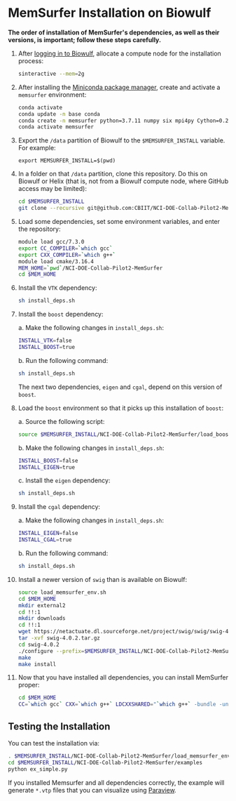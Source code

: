 # MemSurfer Installation on Biowulf

**The order of installation of MemSurfer's dependencies, as well as their versions, is important; follow these steps carefully.**

1. After [logging in to Biowulf](https://hpc.nih.gov/docs/connect.html), allocate a compute node for the installation process:

   ```bash
   sinteractive --mem=2g
   ```

2. After installing the [Miniconda package manager](https://docs.conda.io/en/latest/miniconda.html), create and activate a `memsurfer` environment:

   ```bash
   conda activate
   conda update -n base conda
   conda create -n memsurfer python=3.7.11 numpy six mpi4py Cython=0.29.24 setuptools
   conda activate memsurfer
   ```

3. Export the `/data` partition of Biowulf to the `$MEMSURFER_INSTALL` variable. For example: 

   `export MEMSURFER_INSTALL=$(pwd)`

4. In a folder on that `/data` partition, clone this repository. Do this on Biowulf or Helix (that is, not from a Biowulf compute node, where GitHub access may be limited):

   ```bash
   cd $MEMSURFER_INSTALL
   git clone --recursive git@github.com:CBIIT/NCI-DOE-Collab-Pilot2-MemSurfer.git
   ```

5. Load some dependencies, set some environment variables, and enter the repository:

   ```bash
   module load gcc/7.3.0
   export CC_COMPILER=`which gcc`
   export CXX_COMPILER=`which g++`
   module load cmake/3.16.4
   MEM_HOME=`pwd`/NCI-DOE-Collab-Pilot2-MemSurfer
   cd $MEM_HOME
   ```

6. Install the `VTK` dependency:

   ```bash
   sh install_deps.sh
   ```

7. Install the `boost` dependency:

   a. Make the following changes in `install_deps.sh`:

      ```bash
      INSTALL_VTK=false
      INSTALL_BOOST=true
      ```

   b. Run the following command:

      ```bash
      sh install_deps.sh
      ```

   The next two dependencies, `eigen` and `cgal`, depend on this version of `boost`.
   
8. Load the `boost` environment so that it picks up this installation of `boost`:

   a. Source the following script: 

      ```bash
      source $MEMSURFER_INSTALL/NCI-DOE-Collab-Pilot2-MemSurfer/load_boost_env.sh
      ```

   b. Make the following changes in `install_deps.sh`:

      ```bash
      INSTALL_BOOST=false
      INSTALL_EIGEN=true
      ```

   c. Install the `eigen` dependency:

      ```bash
      sh install_deps.sh
      ```

9. Install the `cgal` dependency:
   
   a. Make the following changes in `install_deps.sh`:

      ```bash
      INSTALL_EIGEN=false
      INSTALL_CGAL=true
      ```

   b. Run the following command:

      ```bash
      sh install_deps.sh
      ```

10. Install a newer version of `swig` than is available on Biowulf:

    ```bash
    source load_memsurfer_env.sh
    cd $MEM_HOME
    mkdir external2
    cd !!:1
    mkdir downloads
    cd !!:1
    wget https://netactuate.dl.sourceforge.net/project/swig/swig/swig-4.0.2/swig-4.0.2.tar.gz
    tar -xvf swig-4.0.2.tar.gz
    cd swig-4.0.2
    ./configure --prefix=$MEMSURFER_INSTALL/NCI-DOE-Collab-Pilot2-MemSurfer/external2
    make
    make install
    ```

11. Now that you have installed all dependencies, you can install MemSurfer proper:

    ```bash
    cd $MEM_HOME
    CC=`which gcc` CXX=`which g++` LDCXXSHARED="`which g++` -bundle -undefined dynamic_lookup" python setup.py install
    ```

## Testing the Installation

You can test the installation via:

```bash
. $MEMSURFER_INSTALL/NCI-DOE-Collab-Pilot2-MemSurfer/load_memsurfer_env.sh
cd $MEMSURFER_INSTALL/NCI-DOE-Collab-Pilot2-MemSurfer/examples
python ex_simple.py
```

If you installed Memsurfer and all dependencies correctly, the example will generate `*.vtp` files that you can visualize using [Paraview](https://www.paraview.org).
